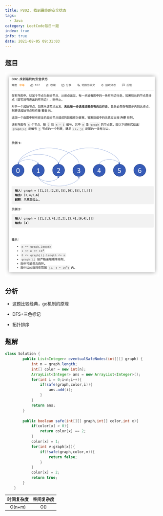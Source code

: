 ```yaml
---
title: P802. 找到最终的安全状态
tags:
  - Java
category: LeetCode每日一题
index: true
info: true
date: 2021-08-05 09:31:03
---
```


<!-- more -->

## 题目

![image-20210805093519021](https://raw.githubusercontent.com/C1EYE/figureBed/main/img/20210805093519.png)

## 分析

- 这题比较经典，gc机制的原理

- DFS+三色标记
- 拓扑排序



## 题解

```java
class Solution {
        public List<Integer> eventualSafeNodes(int[][] graph) {
            int n = graph.length;
            int[] color = new int[n];
            ArrayList<Integer> ans = new ArrayList<Integer>();
            for(int i = 0;i<n;i++){
                if(safe(graph,color,i)){
                    ans.add(i);
                }
            }
            return ans;
        }

        public boolean safe(int[][] graph,int[] color,int x){
            if(color[x] > 0){
                return color[x] == 2;
            }
            color[x] = 1;
            for(int v:graph[x]){
                if(!safe(graph,color,v)){
                    return false;
                }
            }
            color[x] = 2;
            return true;
        }
    }
```

| 时间复杂度 | 空间复杂度 |
| :--------: | :--------: |
|    O(n+m)    |    O()    |

